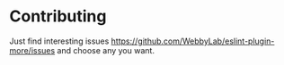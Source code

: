 # Contributing

Just find interesting issues https://github.com/WebbyLab/eslint-plugin-more/issues and choose any you want. 

